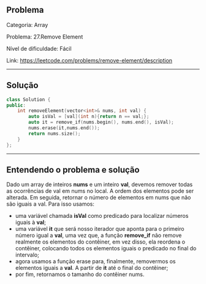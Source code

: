 ## Problema
Categoria: Array

Problema: 27.Remove Element

Nível de dificuldade: Fácil

Link: https://leetcode.com/problems/remove-element/description

---

## Solução
```cpp
class Solution {
public:
    int removeElement(vector<int>& nums, int val) {
        auto isVal = [val](int n){return n == val;};
        auto it = remove_if(nums.begin(), nums.end(), isVal);
        nums.erase(it,nums.end());
        return nums.size();
    }
};

```

---

## Entendendo o problema e solução

Dado um array de inteiros **nums** e um inteiro **val**, devemos remover todas as ocorrências de val em nums no local. A ordem dos elementos pode ser alterada. Em seguida, retornar o número de elementos em nums que não são iguais a val.
Para isso usamos:
- uma variável chamada **isVal** como predicado para localizar números iguais à **val**;
- uma variável **it** que será nosso iterador que aponta para o primeiro número igual a **val**, uma vez que, a função **remove_if** não remove realmente os elementos do contêiner, em vez disso, ela reordena o contêiner, colocando todos os elementos iguais o predicado no final do intervalo;
- agora usamos a função erase para, finalmente, removermos os elementos iguais a **val**. A partir de **it** até o final do contêiner;
- por fim, retornamos o tamanho do contêiner nums.
